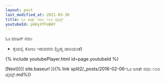 ```yaml
---
layout: post
last_modified_at: 2021-03-30
title: ಓಂ ಕಾರ್ತ್ರೆ ನಮಃ ೧೦೮ ಟೈಮ್ಸ್
youtubeId: pGKyXfFoBAY
---
```

 
 
 ಓಂ ದಂಡಿನ್ ನಮಃ  
 
 -  ಕೈಯಲ್ಲಿ ಕೋಲು ಇರುವವನು (ಬ್ರಹ್ಮ ಚಾರಿಯಂತೆ) 
 
  
 
  
 
 
 
 
 
 


{% include youtubePlayer.html id=page.youtubeId %}
 
[Next]({{ site.baseurl }}{% link  split2/_posts/2016-02-06-ಓಂ ಅಸತೇ ನಮಃ ೧೦೮ ಟೈಮ್ಸ್.md%})
 
